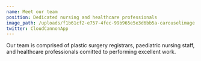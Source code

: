 ```yaml
---
name: Meet our team
position: Dedicated nursing and healthcare professionals
image_path: /uploads/f1b61cf2-e757-4fec-99b965e5e3d6bb5a-carouselimage.jpg
twitter: CloudCannonApp
---
```


Our team is comprised of plastic surgery registrars, paediatric nursing staff, and healthcare professionals comitted to performing excellent work.